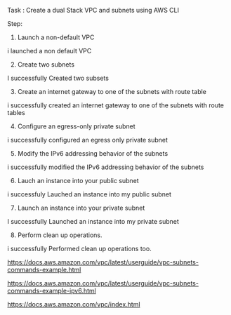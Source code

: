 Task :  Create a dual Stack VPC and subnets using AWS CLI

Step:
1. Launch a non-default VPC

i launched a non default VPC

2. Create two subnets 

I successfully Created two subsets

3. Create an internet gateway to one of the subnets with route table 

i successfully created an internet gateway to one of the subnets with route tables 

4. Configure an egress-only private subnet

i successfully configured an egress only private subnet

5. Modify the IPv6 addressing behavior of the subnets

i successfully modified the IPv6 addressing behavior of the subnets

6. Lauch an instance into your public subnet

 i successfuly Lauched an instance into my public subnet

7. Launch an instance into your private subnet

 I successfully Launched an instance into my private subnet
 
8. Perform clean up operations.

i successfully Performed clean up operations too.


https://docs.aws.amazon.com/vpc/latest/userguide/vpc-subnets-commands-example.html

https://docs.aws.amazon.com/vpc/latest/userguide/vpc-subnets-commands-example-ipv6.html

https://docs.aws.amazon.com/vpc/index.html
